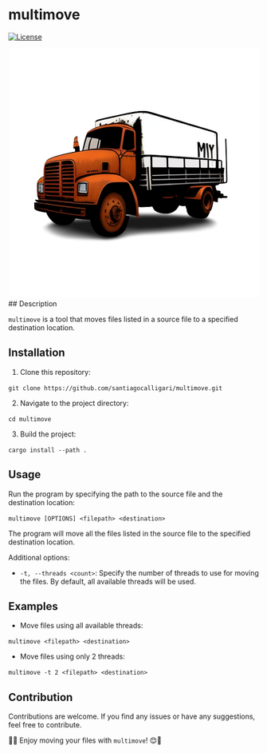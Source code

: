 # multimove

[![License](https://img.shields.io/badge/license-MIT-blue.svg)](https://opensource.org/licenses/MIT)


<center><img src="https://raw.githubusercontent.com/SantiagoCalligari/multimove/main/imagenes/multimovenbg.png"></img></center>
## Description

`multimove` is a tool that moves files listed in a source file to a specified destination location.

## Installation

1. Clone this repository:

```git clone https://github.com/santiagocalligari/multimove.git```


2. Navigate to the project directory:

```cd multimove```


3. Build the project:

```cargo install --path .```


## Usage

Run the program by specifying the path to the source file and the destination location:

```multimove [OPTIONS] <filepath> <destination> ```

The program will move all the files listed in the source file to the specified destination location.

Additional options:

- `-t, --threads <count>`: Specify the number of threads to use for moving the files. By default, all available threads will be used.

## Examples

- Move files using all available threads:

```multimove <filepath> <destination> ```

- Move files using only 2 threads:

```multimove -t 2 <filepath> <destination> ```


## Contribution

Contributions are welcome. If you find any issues or have any suggestions, feel free to contribute.

🔧👥 Enjoy moving your files with `multimove`! 😊🚚

